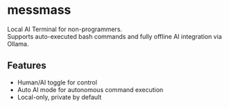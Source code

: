 # messmass

Local AI Terminal for non-programmers.  
Supports auto-executed bash commands and fully offline AI integration via Ollama.

## Features
- Human/AI toggle for control
- Auto AI mode for autonomous command execution
- Local-only, private by default
